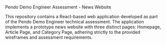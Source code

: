 Pendo Demo Engineer Assessment - News Website

This repository contains a React-based web application developed as part of the Pendo Demo Engineer technical assessment. The application implements a prototype news website with three distinct pages: Homepage, Article Page, and Category Page, adhering strictly to the provided wireframes and assessment requirements.

